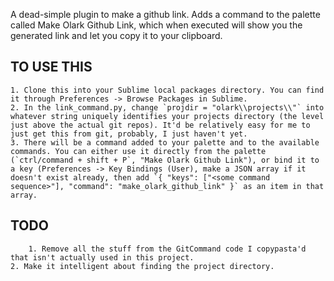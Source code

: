 A dead-simple plugin to make a github link. Adds a command to the palette called Make Olark Github Link, which when executed will show you the generated link and let you copy it to your clipboard.

## TO USE THIS

	1. Clone this into your Sublime local packages directory. You can find it through Preferences -> Browse Packages in Sublime.
	2. In the link_command.py, change `projdir = "olark\\projects\\"` into whatever string uniquely identifies your projects directory (the level just above the actual git repos). It'd be relatively easy for me to just get this from git, probably, I just haven't yet.
	3. There will be a command added to your palette and to the available commands. You can either use it directly from the palette (`ctrl/command + shift + P`, "Make Olark Github Link"), or bind it to a key (Preferences -> Key Bindings (User), make a JSON array if it doesn't exist already, then add `{ "keys": ["<some command sequence>"], "command": "make_olark_github_link" }` as an item in that array.

## TODO
        1. Remove all the stuff from the GitCommand code I copypasta'd that isn't actually used in this project.
	2. Make it intelligent about finding the project directory.
